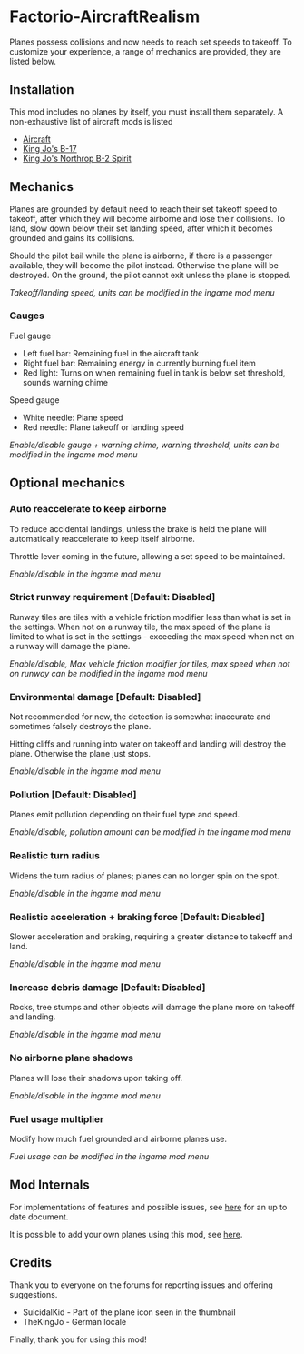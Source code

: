 # Factorio-AircraftRealism

Planes possess collisions and now needs to reach set speeds to takeoff. To customize your experience, a range of mechanics are provided, they are listed below.

## Installation

This mod includes no planes by itself, you must install them separately. A non-exhaustive list of aircraft mods is listed
- [Aircraft](https://mods.factorio.com/mods/SuicidalKid/Aircraft)
- [King Jo's B-17](https://mods.factorio.com/mod/kj_b17)
- [King Jo's Northrop B-2 Spirit](https://mods.factorio.com/mod/kj_b2)

## Mechanics

Planes are grounded by default need to reach their set takeoff speed to takeoff, after which they will become airborne and lose their collisions. To land, slow down below their set landing speed, after which it becomes grounded and gains its collisions.

Should the pilot bail while the plane is airborne, if there is a passenger available, they will become the pilot instead. Otherwise the plane will be destroyed. On the ground, the pilot cannot exit unless the plane is stopped.

_Takeoff/landing speed, units can be modified in the ingame mod menu_

### Gauges

Fuel gauge

* Left fuel bar: Remaining fuel in the aircraft tank
* Right fuel bar: Remaining energy in currently burning fuel item
* Red light: Turns on when remaining fuel in tank is below set threshold, sounds warning chime

Speed gauge

* White needle: Plane speed
* Red needle: Plane takeoff or landing speed

_Enable/disable gauge + warning chime, warning threshold, units can be modified in the ingame mod menu_

## Optional mechanics

### Auto reaccelerate to keep airborne

To reduce accidental landings, unless the brake is held the plane will automatically reaccelerate to keep itself airborne.

Throttle lever coming in the future, allowing a set speed to be maintained.

_Enable/disable in the ingame mod menu_

### Strict runway requirement [Default: Disabled]

Runway tiles are tiles with a vehicle friction modifier less than what is set in the settings. When not on a runway tile, the max speed of the plane is limited to what is set in the settings - exceeding the max speed when not on a runway will damage the plane.

_Enable/disable, Max vehicle friction modifier for tiles, max speed when not on runway can be modified in the ingame mod menu_

### Environmental damage [Default: Disabled]

Not recommended for now, the detection is somewhat inaccurate and sometimes falsely destroys the plane.

Hitting cliffs and running into water on takeoff and landing will destroy the plane. Otherwise the plane just stops.

_Enable/disable in the ingame mod menu_

### Pollution [Default: Disabled]

Planes emit pollution depending on their fuel type and speed.

_Enable/disable, pollution amount can be modified in the ingame mod menu_

### Realistic turn radius

Widens the turn radius of planes; planes can no longer spin on the spot.

_Enable/disable in the ingame mod menu_

### Realistic acceleration + braking force [Default: Disabled]

Slower acceleration and braking, requiring a greater distance to takeoff and land.

_Enable/disable in the ingame mod menu_

### Increase debris damage [Default: Disabled]

Rocks, tree stumps and other objects will damage the plane more on takeoff and landing.

_Enable/disable in the ingame mod menu_

### No airborne plane shadows

Planes will lose their shadows upon taking off.

_Enable/disable in the ingame mod menu_

### Fuel usage multiplier

Modify how much fuel grounded and airborne planes use.

_Fuel usage can be modified in the ingame mod menu_

## Mod Internals

For implementations of features and possible issues, see [here](Docs/ScriptImplementation.md) for an up to date document.

It is possible to add your own planes using this mod, see [here](Docs/AddingNewPlanes.md).

## Credits

Thank you to everyone on the forums for reporting issues and offering suggestions.

- SuicidalKid - Part of the plane icon seen in the thumbnail
- TheKingJo - German locale

Finally, thank you for using this mod!